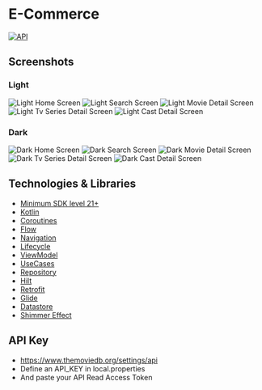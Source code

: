 # E-Commerce

[![API](https://img.shields.io/badge/API-21%2B-brightgreen.svg?style=flat)](https://android-arsenal.com/api?level=21)

## Screenshots

### Light

<div>
<img alt="Light Home Screen" src="https://github.com/DogacTanriverdi/MovieApp/tree/master/screenshots/light_home"/>

<img alt="Light Search Screen" src="https://github.com/DogacTanriverdi/MovieApp/tree/master/screenshots/light_search"/>

<img alt="Light Movie Detail Screen" src="https://github.com/DogacTanriverdi/MovieApp/tree/master/screenshots/light_movie_detail"/>

<img alt="Light Tv Series Detail Screen" src="https://github.com/DogacTanriverdi/MovieApp/tree/master/screenshots/light_tv_series_detail"/>

<img alt="Light Cast Detail Screen" src="https://github.com/DogacTanriverdi/MovieApp/tree/master/screenshots/light_cast_detail"/>

### Dark

<img alt="Dark Home Screen" src="https://github.com/DogacTanriverdi/MovieApp/tree/master/screenshots/dark_home"/>

<img alt="Dark Search Screen" src="https://github.com/DogacTanriverdi/MovieApp/tree/master/screenshots/dark_search"/>

<img alt="Dark Movie Detail Screen" src="https://github.com/DogacTanriverdi/MovieApp/tree/master/screenshots/dark_movie_detail"/>

<img alt="Dark Tv Series Detail Screen" src="https://github.com/DogacTanriverdi/MovieApp/tree/master/screenshots/dark_tv_series_detail"/>

<img alt="Dark Cast Detail Screen" src="https://github.com/DogacTanriverdi/MovieApp/tree/master/screenshots/dark_cast_detail"/>

## Technologies & Libraries

- [Minimum SDK level 21+](https://android-arsenal.com/api?level=21)
- [Kotlin](https://kotlinlang.org/)
- [Coroutines](https://github.com/Kotlin/kotlinx.coroutines)
- [Flow](https://developer.android.com/kotlin/flow)
- [Navigation](https://developer.android.com/guide/navigation)
- [Lifecycle](https://developer.android.com/topic/libraries/architecture/lifecycle)
- [ViewModel](https://developer.android.com/topic/libraries/architecture/viewmodel)
- [UseCases](https://developer.android.com/topic/architecture/domain-layer)
- [Repository](https://developer.android.com/topic/architecture/data-layer)
- [Hilt](https://developer.android.com/training/dependency-injection/hilt-android)
- [Retrofit](https://github.com/square/retrofit)
- [Glide](https://github.com/bumptech/glide)
- [Datastore](https://developer.android.com/jetpack/androidx/releases/datastore)
- [Shimmer Effect](https://github.com/facebookarchive/shimmer-android)
  
## API Key
- https://www.themoviedb.org/settings/api
- Define an API_KEY in local.properties
- And paste your API Read Access Token
